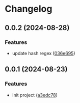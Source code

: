 # Changelog

## 0.0.2 (2024-08-28)


### Features

* update hash regex ([036e695](https://github.com/i-am-bee/bee-proto/commit/036e695f4f596432defb38b0502c7d0515bde324))


## 0.0.1 (2024-08-23)


### Features

* init project ([a3edc78](https://github.com/i-am-bee/bee-proto/commit/a3edc781db3018e19ab5fcc623577a951ba8a06d))
